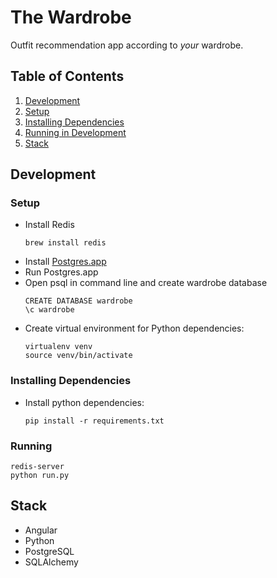 # The Wardrobe
Outfit recommendation app according to *your* wardrobe.

## Table of Contents

1. [Development](#development)
  1. [Setup](#setup)
  2. [Installing Dependencies](#installing-dependencies)
  3. [Running in Development](#running)
2. [Stack](#Stack)

## Development

### Setup
- Install Redis
  ```
  brew install redis
  ```
- Install [Postgres.app](http://postgresapp.com/)
- Run Postgres.app
- Open psql in command line and create wardrobe database
  ```
  CREATE DATABASE wardrobe
  \c wardrobe
  ```
- Create virtual environment for Python dependencies:
  ```
  virtualenv venv
  source venv/bin/activate
  ```

### Installing Dependencies
- Install python dependencies:
  ```
  pip install -r requirements.txt
  ```

### Running
```
redis-server
python run.py
``` 

## Stack

- Angular
- Python
- PostgreSQL
- SQLAlchemy